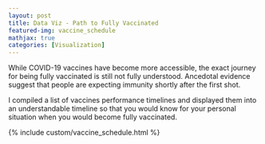 ```yaml
---
layout: post
title: Data Viz - Path to Fully Vaccinated
featured-img: vaccine_schedule
mathjax: true
categories: [Visualization]
---
```


While COVID-19 vaccines have become more accessible, the exact journey for being fully vaccinated is still not fully understood. Ancedotal evidence suggest that people
are expecting immunity shortly after the first shot.

I compiled a list of vaccines performance timelines and displayed them into an understandable timeline so that you would know for your personal situation when you
would become fully vaccinated.

{% include custom/vaccine_schedule.html %}
